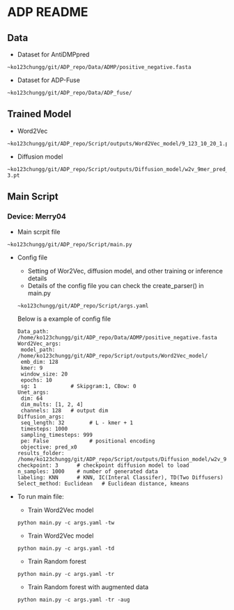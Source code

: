 # ADP README

## Data

- Dataset for AntiDMPpred

```linux=
~ko123chungg/git/ADP_repo/Data/ADMP/positive_negative.fasta
```

- Dataset for ADP-Fuse
```linux=
~ko123chungg/git/ADP_repo/Data/ADP_fuse/
```

## Trained Model

- Word2Vec

```linux=
~ko123chungg/git/ADP_repo/Script/outputs/Word2Vec_model/9_123_10_20_1.pt
```

- Diffusion model

```linux=
~ko123chungg/git/ADP_repo/Script/outputs/Diffusion_model/w2v_9mer_pred_x0_pad_100000/model-3.pt
```

## Main Script

### Device: Merry04

- Main scrpit file
```linux=
~ko123chungg/git/ADP_repo/Script/main.py
```

- Config file
    - Setting of Wor2Vec, diffusion model, and other training or inference details
    - Details of the config file you can check the create_parser() in main.py
    ```linux=
    ~ko123chungg/git/ADP_repo/Script/args.yaml
    ```

    Below is a example of config file
    ```yaml=
    Data_path: /home/ko123chungg/git/ADP_repo/Data/ADMP/positive_negative.fasta
    Word2Vec_args:
     model_path: /home/ko123chungg/git/ADP_repo/Script/outputs/Word2Vec_model/
     emb_dim: 128
     kmer: 9
     window_size: 20
     epochs: 10
     sg: 1           # Skipgram:1, CBow: 0
    Unet_args:
     dim: 64
     dim_mults: [1, 2, 4]
     channels: 128   # output dim
    Diffusion_args:
     seq_length: 32        # L - kmer + 1
     timesteps: 1000
     sampling_timesteps: 999
     pe: False             # positional encoding
     objective: pred_x0
    results_folder: /home/ko123chungg/git/ADP_repo/Script/outputs/Diffusion_model/w2v_9mer_pred_x0_pad_100000/
    checkpoint: 3      # checkpoint diffusion model to load
    n_samples: 1000    # number of generated data
    labeling: KNN      # KNN, IC(Interal Classifer), TD(Two Diffusers)
    Select_method: Euclidean   # Euclidean distance, kmeans
    ```
- To run main file:

    - Train Word2Vec model
    ```linux=
    python main.py -c args.yaml -tw
    ```
    - Train Word2Vec model
    ```linux=
    python main.py -c args.yaml -td
    ```
    - Train Random forest
    ```linux=
    python main.py -c args.yaml -tr
    ```
    - Train Random forest with augmented data
    ```linux=
    python main.py -c args.yaml -tr -aug
    ```
